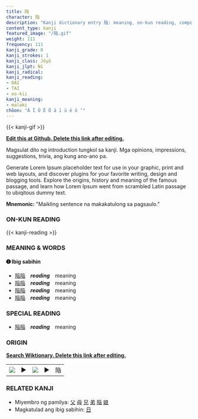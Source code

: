 ```yaml
---
title: 陥
character: 陥
description: "Kanji dictionary entry 陥: meaning, on-kun reading, compounds, origin, related kanji"
content_type: kanji
featured_image: "/陥.gif"
weight: 111
frequency: 111
kanji_grade: 0
kanji_strokes: 1
kanji_class: Jōyō
kanji_jlpt: N1
kanji_radical: 
kanji_reading: 
- DAI
- TAI
- oo-kii
kanji_meaning:
- malaki
chōon: "Ā Ī Ū Ē Ō ā ī ū ē ō ’"
---
```

[//]: # (Don't edit the line below. Kanji animated GIF code is automatically generated.)
{{< kanji-gif >}}

[//]: # (Edit below this line.)

**[Edit this at Github. Delete this link after editing.](https://github.com/tim0g/tim/tree/main/content/kanji/陥/index.md)**

Magsulat dito ng introduction tungkol sa kanji. Mga opinions, impressions, suggestions, trivia, ang kung ano-ano pa.

Generate Lorem Ipsum placeholder text for use in your graphic, print and web layouts, and discover plugins for your favorite writing, design and blogging tools. Explore the origins, history and meaning of the famous passage, and learn how Lorem Ipsum went from scrambled Latin passage to ubiqitous dummy text.
 
**Mnemonic:** "Maikling sentence na makakatulong sa pagsaulo."

### ON-KUN READING

[//]: # (Don't edit the line below. ON-KUN READING code is automatically generated.)
{{< kanji-reading >}}

### MEANING & WORDS

#### ➊ **Ibig sabihin**
  - [陥](../陥)[陥](../陥)　***reading***　meaning
  - [陥](../陥)[陥](../陥)　***reading***　meaning
  - [陥](../陥)[陥](../陥)　***reading***　meaning
  - [陥](../陥)[陥](../陥)　***reading***　meaning

### SPECIAL READING
  - [陥](../陥)[陥](../陥)　***reading***　meaning

### ORIGIN

**[Search Wiktionary. Delete this link after editing.](https://wiktionary.org/wiki/陥)**
<table class="kanji-table"><tr><td>
<img src="60px-陥-bronze.svg.png">
</td><td>▶</td><td>
<img src="60px-陥-oracle.svg.png">
</td><td>▶</td>
<td class="kanji-origin">陥</td>
</tr></table>

### RELATED KANJI
- Miyembro ng pamilya: [父](../父) [母](../母) [兄](../兄) [弟](../弟) [陥](../陥) [娘](../娘)
- Magkatulad ang ibig sabihin: [日](../日)

